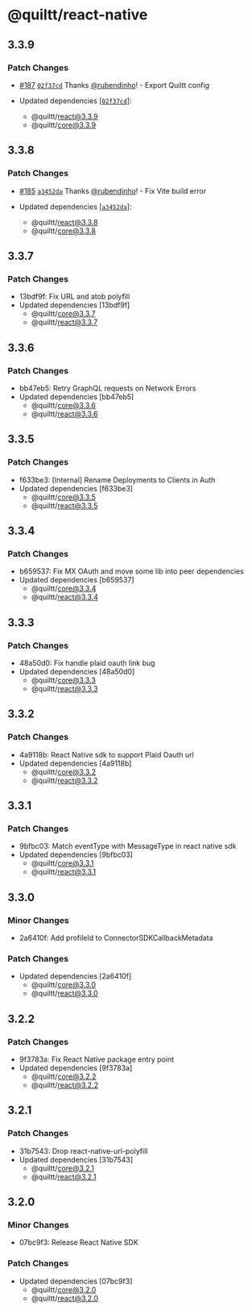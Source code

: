 # @quiltt/react-native

## 3.3.9

### Patch Changes

- [#187](https://github.com/quiltt/quiltt-public/pull/187) [`02f37cd`](https://github.com/quiltt/quiltt-public/commit/02f37cda97f501f2d77601d0fd6b7fbbd1c71431) Thanks [@rubendinho](https://github.com/rubendinho)! - Export Quiltt config

- Updated dependencies [[`02f37cd`](https://github.com/quiltt/quiltt-public/commit/02f37cda97f501f2d77601d0fd6b7fbbd1c71431)]:
  - @quiltt/react@3.3.9
  - @quiltt/core@3.3.9

## 3.3.8

### Patch Changes

- [#185](https://github.com/quiltt/quiltt-public/pull/185) [`a3452da`](https://github.com/quiltt/quiltt-public/commit/a3452da3c7604902b5917e1f838e2dced42b708c) Thanks [@rubendinho](https://github.com/rubendinho)! - Fix Vite build error

- Updated dependencies [[`a3452da`](https://github.com/quiltt/quiltt-public/commit/a3452da3c7604902b5917e1f838e2dced42b708c)]:
  - @quiltt/react@3.3.8
  - @quiltt/core@3.3.8

## 3.3.7

### Patch Changes

- 13bdf9f: Fix URL and atob polyfill
- Updated dependencies [13bdf9f]
  - @quiltt/core@3.3.7
  - @quiltt/react@3.3.7

## 3.3.6

### Patch Changes

- bb47eb5: Retry GraphQL requests on Network Errors
- Updated dependencies [bb47eb5]
  - @quiltt/core@3.3.6
  - @quiltt/react@3.3.6

## 3.3.5

### Patch Changes

- f633be3: [Internal] Rename Deployments to Clients in Auth
- Updated dependencies [f633be3]
  - @quiltt/core@3.3.5
  - @quiltt/react@3.3.5

## 3.3.4

### Patch Changes

- b659537: Fix MX OAuth and move some lib into peer dependencies
- Updated dependencies [b659537]
  - @quiltt/core@3.3.4
  - @quiltt/react@3.3.4

## 3.3.3

### Patch Changes

- 48a50d0: Fix handle plaid oauth link bug
- Updated dependencies [48a50d0]
  - @quiltt/core@3.3.3
  - @quiltt/react@3.3.3

## 3.3.2

### Patch Changes

- 4a9118b: React Native sdk to support Plaid Oauth url
- Updated dependencies [4a9118b]
  - @quiltt/core@3.3.2
  - @quiltt/react@3.3.2

## 3.3.1

### Patch Changes

- 9bfbc03: Match eventType with MessageType in react native sdk
- Updated dependencies [9bfbc03]
  - @quiltt/core@3.3.1
  - @quiltt/react@3.3.1

## 3.3.0

### Minor Changes

- 2a6410f: Add profileId to ConnectorSDKCallbackMetadata

### Patch Changes

- Updated dependencies [2a6410f]
  - @quiltt/core@3.3.0
  - @quiltt/react@3.3.0

## 3.2.2

### Patch Changes

- 9f3783a: Fix React Native package entry point
- Updated dependencies [9f3783a]
  - @quiltt/core@3.2.2
  - @quiltt/react@3.2.2

## 3.2.1

### Patch Changes

- 31b7543: Drop react-native-url-polyfill
- Updated dependencies [31b7543]
  - @quiltt/core@3.2.1
  - @quiltt/react@3.2.1

## 3.2.0

### Minor Changes

- 07bc9f3: Release React Native SDK

### Patch Changes

- Updated dependencies [07bc9f3]
  - @quiltt/core@3.2.0
  - @quiltt/react@3.2.0
